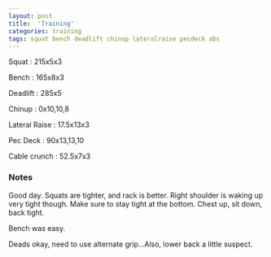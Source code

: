 ```yaml
---
layout: post
title:  'Training'
categories: training
tags: squat bench deadlift chinup lateralraise pecdeck abs
---
```


Squat       :   215x5x3

Bench       :   165x8x3

Deadlift    :   285x5

Chinup      :   0x10,10,8

Lateral Raise   :   17.5x13x3

Pec Deck    :   90x13,13,10

Cable crunch    :   52.5x7x3

### Notes

Good day. Squats are tighter, and rack is better. Right shoulder is waking up very tight
though. Make sure to stay tight at the bottom. Chest up, sit down, back tight.

Bench was easy.

Deads okay, need to use alternate grip...Also, lower back a little suspect.
